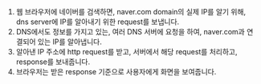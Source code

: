 1. 웹 브라우저에 네이버를 검색하면, naver.com domain의 실제 IP를 알기 위해, dns server에 IP를 알아내기 위한 request를 보냅니다.
2. DNS에서도 정보를 가지고 있는, 여러 DNS 서버에 요청을 하여, naver.com과 연결되어 있는 IP를 알아냅니다.
3. 알아낸 IP 주소에 http request를 받고, 서버에서 해당 request를 처리하고, response를 보내줍니다.
4. 브라우저는 받은 response 기준으로 사용자에게 화면을 보여줍니다.
